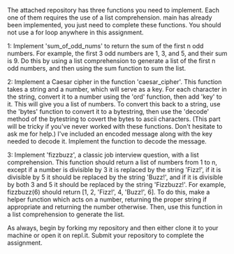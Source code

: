 The attached repository has three functions you need to implement. Each one of them requires the use of a list comprehension. main has already been implemented, you just need to complete these functions. You should not use a for loop anywhere in this assignment.

1: Implement 'sum_of_odd_nums' to return the sum of the first n odd numbers. For example, the first 3 odd numbers are 1, 3, and 5, and their sum is 9. Do this by using a list comprehension to generate a list of the first n odd numbers, and then using the sum function to sum the list.

2: Implement a Caesar cipher in the function 'caesar_cipher'. This function takes a string and a number, which will serve as a key. For each character in the string, convert it to a number using the 'ord' function, then add 'key' to it. This will give you a list of numbers. To convert this back to a string, use the 'bytes' function to convert it to a bytestring, then use the 'decode' method of the bytestring to covert the bytes to ascii characters. (This part will be tricky if you've never worked with these functions. Don't hesitate to ask me for help.) I've included an encoded message along with the key needed to decode it. Implement the function to decode the message.

3: Implement 'fizzbuzz', a classic job interview question, with a list comprehension. This function should return a list of numbers from 1 to n, except if a number is divisible by 3 it is replaced by the string 'Fizz!', if it is divisible by 5 it should be replaced by the string 'Buzz!', and if it is divisible by both 3 and 5 it should be replaced by the string 'Fizzbuzz!'. For example, fizzbuzz(6) should return [1, 2, 'Fizz!', 4, 'Buzz!', 6]. To do this, make a helper function which acts on a number, returning the proper string if appropriate and returning the number otherwise. Then, use this function in a list comprehension to generate the list.

As always, begin by forking my repository and then either clone it to your machine or open it on repl.it. Submit your repository to complete the assignment.